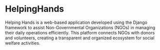 # HelpingHands
Helping Hands is a web-based application developed using the Django framework to assist Non-Governmental Organizations (NGOs) in managing their daily operations efficiently. This platform connects NGOs with donors and volunteers, creating a transparent and organized ecosystem for social welfare activities. 
